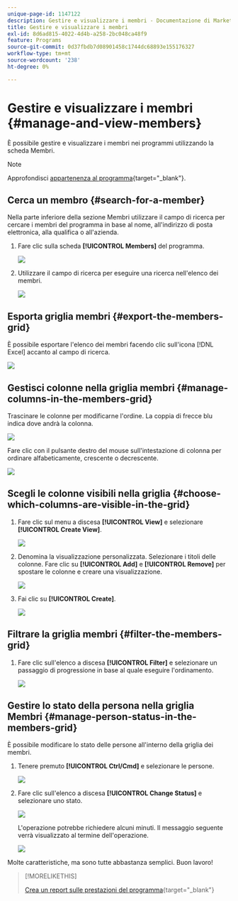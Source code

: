 ```yaml
---
unique-page-id: 1147122
description: Gestire e visualizzare i membri - Documentazione di Marketo - Documentazione del prodotto
title: Gestire e visualizzare i membri
exl-id: 8d6ad815-4022-4d4b-a258-2bc048ca48f9
feature: Programs
source-git-commit: 0d37fbdb7d08901458c1744dc68893e155176327
workflow-type: tm+mt
source-wordcount: '238'
ht-degree: 0%

---
```


# Gestire e visualizzare i membri {#manage-and-view-members}

È possibile gestire e visualizzare i membri nei programmi utilizzando la scheda Membri.

>[!NOTE]
>
>Approfondisci [appartenenza al programma](/help/marketo/product-docs/core-marketo-concepts/programs/creating-programs/understanding-program-membership.md){target="_blank"}.

## Cerca un membro {#search-for-a-member}

Nella parte inferiore della sezione Membri utilizzare il campo di ricerca per cercare i membri del programma in base al nome, all&#39;indirizzo di posta elettronica, alla qualifica o all&#39;azienda.

1. Fare clic sulla scheda **[!UICONTROL Members]** del programma.

   ![](assets/image2014-10-1-16-3a0-3a29.png)

1. Utilizzare il campo di ricerca per eseguire una ricerca nell&#39;elenco dei membri.

   ![](assets/image2014-10-1-16-3a7-3a20.png)

## Esporta griglia membri {#export-the-members-grid}

È possibile esportare l&#39;elenco dei membri facendo clic sull&#39;icona [!DNL Excel] accanto al campo di ricerca.

![](assets/image2014-10-1-16-3a9-3a55.png)

## Gestisci colonne nella griglia membri {#manage-columns-in-the-members-grid}

Trascinare le colonne per modificarne l&#39;ordine. La coppia di frecce blu indica dove andrà la colonna.

![](assets/image2014-10-1-16-3a25-3a30.png)

Fare clic con il pulsante destro del mouse sull&#39;intestazione di colonna per ordinare alfabeticamente, crescente o decrescente.

![](assets/image2014-10-1-17-3a3-3a28.png)

## Scegli le colonne visibili nella griglia {#choose-which-columns-are-visible-in-the-grid}

1. Fare clic sul menu a discesa **[!UICONTROL View]** e selezionare **[!UICONTROL Create View]**.

   ![](assets/image2014-10-1-16-3a32-3a43.png)

1. Denomina la visualizzazione personalizzata. Selezionare i titoli delle colonne. Fare clic su **[!UICONTROL Add]** e **[!UICONTROL Remove]** per spostare le colonne e creare una visualizzazione.

   ![](assets/image2014-10-1-16-3a36-3a52.png)

1. Fai clic su **[!UICONTROL Create]**.

   ![](assets/image2014-10-1-16-3a38-3a7.png)

## Filtrare la griglia membri  {#filter-the-members-grid}

1. Fare clic sull&#39;elenco a discesa **[!UICONTROL Filter]** e selezionare un passaggio di progressione in base al quale eseguire l&#39;ordinamento.

   ![](assets/image2014-10-1-16-3a42-3a4.png)

## Gestire lo stato della persona nella griglia Membri {#manage-person-status-in-the-members-grid}

È possibile modificare lo stato delle persone all&#39;interno della griglia dei membri.

1. Tenere premuto **[!UICONTROL Ctrl/Cmd]** e selezionare le persone.

   ![](assets/image2014-10-1-16-3a44-3a27.png)

1. Fare clic sull&#39;elenco a discesa **[!UICONTROL Change Status]** e selezionare uno stato.

   ![](assets/image2014-10-1-16-3a47-3a45.png)

   L&#39;operazione potrebbe richiedere alcuni minuti. Il messaggio seguente verrà visualizzato al termine dell&#39;operazione.

   ![](assets/changestatusconfirm.png)

Molte caratteristiche, ma sono tutte abbastanza semplici. Buon lavoro!

>[!MORELIKETHIS]
>
>[Crea un report sulle prestazioni del programma](/help/marketo/product-docs/core-marketo-concepts/programs/program-performance-report/create-a-program-performance-report.md){target="_blank"}
